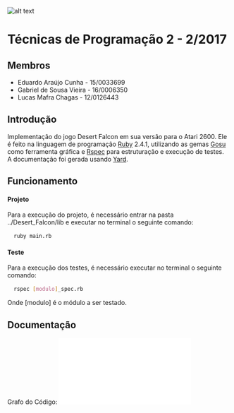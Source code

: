 ![alt text](http://www.unb.br/images/Imagens/logo_unb.png)

# Técnicas de Programação 2 - 2/2017

## Membros
* Eduardo Araújo Cunha - 15/0033699
* Gabriel de Sousa Vieira - 16/0006350
* Lucas Mafra Chagas - 12/0126443


## Introdução

Implementação do jogo Desert Falcon em sua versão para o Atari 2600. Ele é feito na linguagem de programação [Ruby](https://www.ruby-lang.org/pt/) 2.4.1, utilizando as gemas [Gosu](https://github.com/gosu/gosu) como ferramenta gráfica e [Rspec](https://github.com/rspec/rspec) para estruturação e execução de testes. A documentação foi gerada usando [Yard](https://yardoc.org/).

## Funcionamento

#### Projeto

Para a execução do projeto, é necessário entrar na pasta ../Desert_Falcon/lib e executar no terminal o seguinte comando:

```bash
  ruby main.rb
```

#### Teste

Para a execução dos testes, é necessário executar no terminal o seguinte comando:

```bash
  rspec [modulo]_spec.rb
```

Onde [modulo] é o módulo a ser testado.


## Documentação

Grafo do Código: ![alt text](Documentacao/Grafo_Modulo.pdf)
